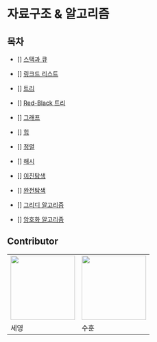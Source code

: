 # 자료구조 & 알고리즘

## 목차

* [] [스택과 큐](link)

* [] [링크드 리스트](link)

* [] [트리](link)

* [] [Red-Black 트리](link)

* [] [그래프](link)

* [] [힙](link)

* [] [정렬](link)

* [] [해시](link)

* [] [이진탐색](link)

* [] [완전탐색](link)

* [] [그리디 알고리즘](link)

* [] [암호화 알고리즘](link)

## Contributor

<table>
    <tr>
        <td><img src="https://github.com/sey2.png" width="150"></td>
        <td><img src="https://github.com/CodingApe9.png" width="150"></td>
    </tr>
    <tr>
        <td>세영</td>
        <td>수훈</td>
    </tr>
</table>
